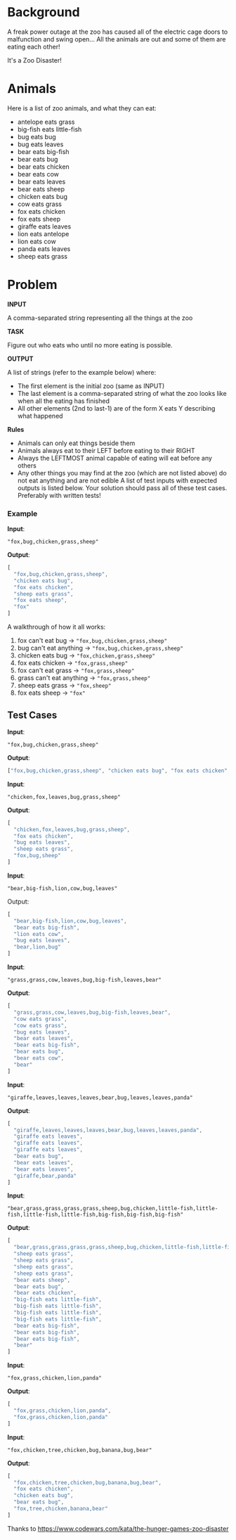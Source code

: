# Background

A freak power outage at the zoo has caused all of the electric cage doors to malfunction and swing open...
All the animals are out and some of them are eating each other!

It's a Zoo Disaster!

# Animals

Here is a list of zoo animals, and what they can eat:

- antelope eats grass
- big-fish eats little-fish
- bug eats bug 
- bug eats leaves
- bear eats big-fish
- bear eats bug
- bear eats chicken
- bear eats cow
- bear eats leaves
- bear eats sheep
- chicken eats bug
- cow eats grass
- fox eats chicken
- fox eats sheep
- giraffe eats leaves
- lion eats antelope
- lion eats cow
- panda eats leaves
- sheep eats grass

# Problem

__INPUT__

A comma-separated string representing all the things at the zoo

__TASK__

Figure out who eats who until no more eating is possible.

__OUTPUT__

A list of strings (refer to the example below) where:

- The first element is the initial zoo (same as INPUT)
- The last element is a comma-separated string of what the zoo looks like when all the eating has finished
- All other elements (2nd to last-1) are of the form X eats Y describing what happened

__Rules__

- Animals can only eat things beside them
- Animals always eat to their LEFT before eating to their RIGHT
- Always the LEFTMOST animal capable of eating will eat before any others
- Any other things you may find at the zoo (which are not listed above) do not eat anything and are not edible
A list of test inputs with expected outputs is listed below. Your solution should pass all of these test cases. Preferably with written tests!

### Example

__Input__:

`"fox,bug,chicken,grass,sheep"`

__Output__:

```javascript
[
  "fox,bug,chicken,grass,sheep", 
  "chicken eats bug", 
  "fox eats chicken", 
  "sheep eats grass", 
  "fox eats sheep", 
  "fox"
]
```

A walkthrough of how it all works:

1. fox can't eat bug -> `"fox,bug,chicken,grass,sheep"`
2. bug can't eat anything -> `"fox,bug,chicken,grass,sheep"`
3. chicken eats bug -> `"fox,chicken,grass,sheep"`
4. fox eats chicken -> `"fox,grass,sheep"`
5. fox can't eat grass -> `"fox,grass,sheep"`
6. grass can't eat anything -> `"fox,grass,sheep"`
7. sheep eats grass -> `"fox,sheep"`
8. fox eats sheep -> `"fox"`

## Test Cases

__Input__: 

`"fox,bug,chicken,grass,sheep"`

__Output__: 

```javascript
["fox,bug,chicken,grass,sheep", "chicken eats bug", "fox eats chicken", "sheep eats grass", "fox eats sheep", "fox"]
```

__Input__: 

`"chicken,fox,leaves,bug,grass,sheep"`

__Output__: 

```javascript
[
  "chicken,fox,leaves,bug,grass,sheep",
  "fox eats chicken",
  "bug eats leaves",
  "sheep eats grass",
  "fox,bug,sheep"
]
```

__Input__: 

`"bear,big-fish,lion,cow,bug,leaves"`

Output: 

```javascript
[
  "bear,big-fish,lion,cow,bug,leaves",
  "bear eats big-fish",
  "lion eats cow",
  "bug eats leaves",
  "bear,lion,bug"
]
```

__Input__: 

`"grass,grass,cow,leaves,bug,big-fish,leaves,bear"`

__Output__: 

```javascript
[
  "grass,grass,cow,leaves,bug,big-fish,leaves,bear",
  "cow eats grass",
  "cow eats grass",
  "bug eats leaves",
  "bear eats leaves",
  "bear eats big-fish",
  "bear eats bug",
  "bear eats cow",
  "bear"
]
```

__Input__:

`"giraffe,leaves,leaves,leaves,bear,bug,leaves,leaves,panda"`

__Output__:

```javascript
[
  "giraffe,leaves,leaves,leaves,bear,bug,leaves,leaves,panda",
  "giraffe eats leaves",
  "giraffe eats leaves",
  "giraffe eats leaves",
  "bear eats bug",
  "bear eats leaves",
  "bear eats leaves",
  "giraffe,bear,panda"
]
```

__Input__:

`"bear,grass,grass,grass,grass,sheep,bug,chicken,little-fish,little-fish,little-fish,little-fish,big-fish,big-fish,big-fish"`

__Output__:

```javascript
[
  "bear,grass,grass,grass,grass,sheep,bug,chicken,little-fish,little-fish,little-fish,little-fish,big-fish,big-fish,big-fish",
  "sheep eats grass",
  "sheep eats grass",
  "sheep eats grass",
  "sheep eats grass",
  "bear eats sheep",
  "bear eats bug",
  "bear eats chicken",
  "big-fish eats little-fish",
  "big-fish eats little-fish",
  "big-fish eats little-fish",
  "big-fish eats little-fish",
  "bear eats big-fish",
  "bear eats big-fish",
  "bear eats big-fish",
  "bear"
]
```

__Input__: 

`"fox,grass,chicken,lion,panda"`

__Output__: 

```javascript
[
  "fox,grass,chicken,lion,panda",
  "fox,grass,chicken,lion,panda"
]
```

__Input__: 

`"fox,chicken,tree,chicken,bug,banana,bug,bear"`

__Output__: 

```javascript
[
  "fox,chicken,tree,chicken,bug,banana,bug,bear",
  "fox eats chicken",
  "chicken eats bug",
  "bear eats bug",
  "fox,tree,chicken,banana,bear"
]
```


Thanks to https://www.codewars.com/kata/the-hunger-games-zoo-disaster
